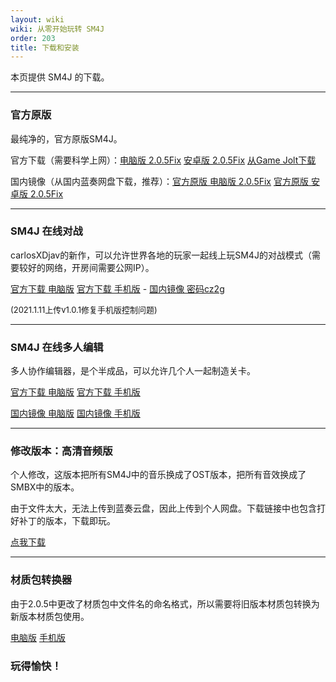 ```yaml
---
layout: wiki
wiki: 从零开始玩转 SM4J
order: 203
title: 下载和安装
---
```


本页提供 SM4J 的下载。

------

### 官方原版

最纯净的，官方原版SM4J。

官方下载（需要科学上网）：[电脑版 2.0.5Fix](https://cdn.discordapp.com/attachments/630931682924429328/808553295324643348/SM4J2.0.5Fix.apk)      [安卓版 2.0.5Fix](https://cdn.discordapp.com/attachments/630931682924429328/808555699637846026/SM4J2.0.5Fix.zip)      [从Game Jolt下载](https://gamejolt.com/games/SM4J/554054)

国内镜像（从国内蓝奏网盘下载，推荐）：[官方原版 电脑版 2.0.5Fix](https://sydzy.lanzoui.com/iwTyKli3wti)      [官方原版 安卓版 2.0.5Fix](https://sydzy.lanzoui.com/i09elli3w5e)

------

### SM4J 在线对战

carlosXDjav的新作，可以允许世界各地的玩家一起线上玩SM4J的对战模式（需要较好的网络，开房间需要公网IP）。

[官方下载 电脑版](https://archive.org/download/infoserver/SM4J%20Online%20Battle%201.0.1.zip) [官方下载 手机版](https://archive.org/download/infoserver/SM4J%20Online%20Battle%201.0.1.apk)   -   [国内镜像 密码cz2g](https://sydzy.lanzoui.com/b01hyu8ja)

<font size=2>(2021.1.11上传v1.0.1修复手机版控制问题)</font>

-----

### SM4J 在线多人编辑

多人协作编辑器，是个半成品，可以允许几个人一起制造关卡。

[官方下载 电脑版](https://cdn.discordapp.com/attachments/630931682924429328/822744214789816370/TestOnlineLevelEditor_1.3.zip) [官方下载 手机版](https://cdn.discordapp.com/attachments/630931682924429328/822746598597328946/TestOnlineLevelEditor-Default-1.0.3.apk)

[国内镜像 电脑版](https://sydzy.lanzoui.com/iblf9n5x7sb) [国内镜像 手机版](https://sydzy.lanzoui.com/ib8XEn5x8od)

------

### 修改版本：高清音频版

个人修改，这版本把所有SM4J中的音乐换成了OST版本，把所有音效换成了SMBX中的版本。

由于文件太大，无法上传到蓝奏云盘，因此上传到个人网盘。下载链接中也包含打好补丁的版本，下载即玩。

[点我下载](https://file.yidaozhan.top/%E4%B8%80%E5%88%80%E6%96%A9%E3%81%AE%E5%B0%8F%E7%AA%9D/PC%E6%B8%B8%E6%88%8F/SM4J-%E9%AB%98%E6%B8%85%E9%9F%B3%E9%A2%91%E4%BF%AE%E6%94%B9)

---

### 材质包转换器

由于2.0.5中更改了材质包中文件名的命名格式，所以需要将旧版本材质包转换为新版本材质包使用。

[电脑版](https://sydzy.lanzoui.com/itOndrrb9hg)  [手机版](https://sydzy.lanzoui.com/idc7errb9la)

### 玩得愉快！